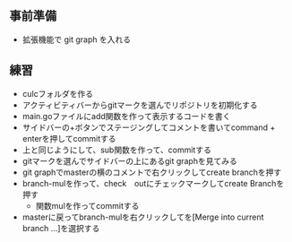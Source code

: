 ## 事前準備
- 拡張機能で git graph を入れる
## 練習
- culcフォルダを作る
- アクティビティバーからgitマークを選んでリポジトリを初期化する
- main.goファイルにadd関数を作って表示するコードを書く
- サイドバーの+ボタンでステージングしてコメントを書いてcommand + enterを押してcommitする
- 上と同じようにして、sub関数を作って、commitする
- gitマークを選んでサイドバーの上にあるgit graphを見てみる
- git graphでmasterの横のコメントで右クリックしてcreate branchを押す
- branch-mulを作って、check　outにチェックマークしてcreate Branchを押す
  - 関数mulを作ってcommitする 
- masterに戻ってbranch-mulを右クリックしてを\[Merge into current branch ...]を選択する
